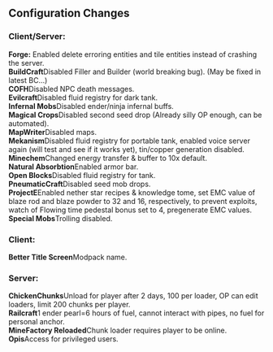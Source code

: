 ## Configuration Changes

### Client/Server:
**Forge:** Enabled delete erroring entities and tile entities instead of crashing the server.<br>
**BuildCraft**Disabled Filler and Builder (world breaking bug). (May be fixed in latest BC…)<br>
**COFH**Disabled NPC death messages.<br>
**Evilcraft**Disabled fluid registry for dark tank.<br>
**Infernal Mobs**Disabled ender/ninja infernal buffs.<br>
**Magical Crops**Disabled second seed drop (Already silly OP enough, can be automated).<br>
**MapWriter**Disabled maps.<br>
**Mekanism**Disabled fluid registry for portable tank, enabled voice server again (will test and see if it works yet), tin/copper generation disabled.<br>
**Minechem**Changed energy transfer & buffer to 10x default.<br>
**Natural Absorbtion**Enabled armor bar.<br>
**Open Blocks**Disabled fluid registry for tank.<br>
**PneumaticCraft**Disabled seed mob drops.<br>
**ProjectE**Enabled nether star recipes & knowledge tome, set EMC value of blaze rod and blaze powder to 32 and 16, respectively, to prevent exploits, watch of Flowing time pedestal bonus set to 4, pregenerate EMC values.<br>
**Special Mobs**Trolling disabled.

### Client:
**Better Title Screen**Modpack name.

### Server:
**ChickenChunks**Unload for player after 2 days, 100 per loader, OP can edit loaders, limit 200 chunks per player.<br>
**Railcraft**1 ender pearl=6 hours of fuel, cannot interact with pipes, no fuel for personal anchor.<br>
**MineFactory Reloaded**Chunk loader requires player to be online.<br>
**Opis**Access for privileged users.

